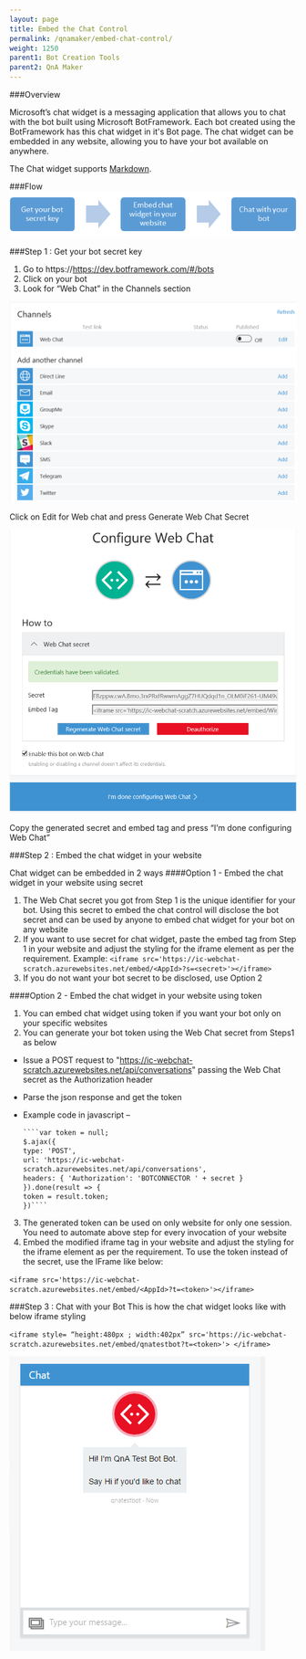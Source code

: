 ```yaml
---
layout: page
title: Embed the Chat Control
permalink: /qnamaker/embed-chat-control/
weight: 1250
parent1: Bot Creation Tools
parent2: QnA Maker
---
```

###Overview

Microsoft’s chat widget is a messaging application that allows you to chat with the bot built using Microsoft BotFramework. Each bot created using the BotFramework has this chat widget in it's Bot page. The chat widget can be embedded in any website, allowing you to have your bot available on anywhere.

The Chat widget supports [Markdown](https://en.wikipedia.org/wiki/Markdown).

###Flow
![Chat widget Overview](/images/chatwidget-overview.png)

###Step 1 : Get your bot secret key
1.	Go to https://https://dev.botframework.com/#/bots
2.	Click on your bot
3.	Look for “Web Chat” in the Channels section

![Chat widget channel](/images/chatwidget-channel.png)

Click on Edit for Web chat and press Generate Web Chat Secret

![Chat widget Token](/images/chatwidget-token.PNG)

Copy the generated secret and embed tag and press “I’m done configuring Web Chat”

###Step 2 : Embed the chat widget in your website

Chat widget can be embedded in 2 ways
####Option 1 - Embed the chat widget in your website using secret
1.	The Web Chat secret you got from Step 1 is the unique identifier for your bot. Using this secret to embed the chat control will disclose the bot secret and can be used by anyone to embed chat widget for your bot on any website
2.	If you want to use secret for chat widget, paste the embed tag from Step 1 in your website and adjust the styling for the iframe element as per the requirement. Example:
`<iframe src='https://ic-webchat-scratch.azurewebsites.net/embed/<AppId>?s=<secret>'></iframe>`
3.	If you do not want your bot secret to be disclosed, use Option 2

####Option 2 - Embed the chat widget in your website using token
1.	You can embed chat widget using token if you want your bot only on your specific websites
2.	You can generate your bot token using the Web Chat secret from Steps1 as below
  *	Issue a POST request to "https://ic-webchat-scratch.azurewebsites.net/api/conversations" passing the Web Chat secret as the Authorization header
  *	Parse the json response and get the token
  *	Example code in javascript –
  
        ````var token = null;
        $.ajax({
        type: 'POST',
        url: 'https://ic-webchat-scratch.azurewebsites.net/api/conversations',
        headers: { 'Authorization': 'BOTCONNECTOR ' + secret }
        }).done(result => {
        token = result.token;
        })````

3.	The generated token can be used on only website for only one session. You need to automate above step for every invocation of your website
4.	Embed the modified iframe tag in your website and adjust the styling for the iframe element as per the requirement. To use the token instead of the secret, use the IFrame like below:

`<iframe src='https://ic-webchat-scratch.azurewebsites.net/embed/<AppId>?t=<token>'></iframe>`

###Step 3 : Chat with your Bot
This is how the chat widget looks like with below iframe styling

`<iframe style= “height:480px ; width:402px” src='https://ic-webchat-scratch.azurewebsites.net/embed/qnatestbot?t=<token>'> </iframe>`

![Chat widget Client](/images/chatwidget-client.png)

